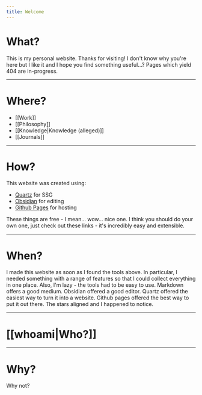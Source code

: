 ```yaml
---
title: Welcome
---
```

# What?
This is my personal website. Thanks for visiting! I don't know why you're here but I like it and I hope you find something useful...?
Pages which yield 404 are in-progress.

---
# Where?
- [[Work]]
- [[Philosophy]]
- [[Knowledge|Knowledge (alleged)]]
- [[Journals]]
---
# How?
This website was created using: 
- [Quartz](https://quartz.jzhao.xyz/) for SSG
- [Obsidian](https://obsidian.md/) for editing
- [Github Pages](https://pages.github.com/) for hosting

These things are free - I mean... wow... nice one.
I think you should do your own one,  just check out these links - it's incredibly easy and extensible. 

---
# When?
I made this website as soon as I found the tools above. In particular, I needed something with a range of features so that I could collect everything in one place. Also, I'm lazy - the tools had to be easy to use. Markdown offers a good medium. Obsidian offered a good editor. Quartz offered the easiest way to turn it into a website. Github pages offered the best way to put it out there. The stars aligned and I happened to notice. 

---
# [[whoami|Who?]]

---
# Why?
Why not?